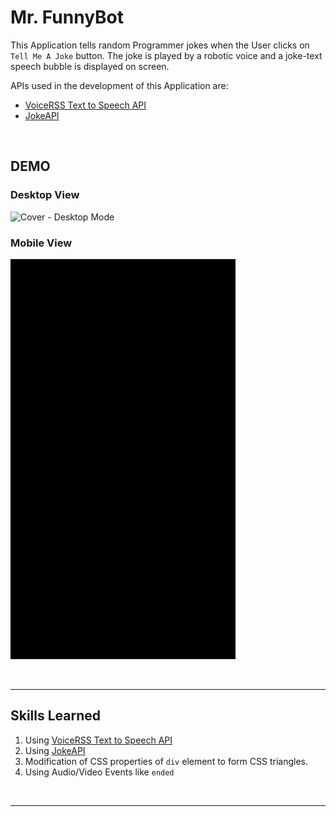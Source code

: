 # Mr. FunnyBot

This Application tells random Programmer jokes when the User clicks on `Tell Me A Joke` button. The joke is played by a robotic voice and a joke-text speech bubble is displayed on screen.

APIs used in the development of this Application are:

- [VoiceRSS Text to Speech API](http://www.voicerss.org/api/)
- [JokeAPI](https://sv443.net/jokeapi/v2/)


<br>


## DEMO

### Desktop View

![Cover - Desktop Mode](images/cover.gif)

### Mobile View

![Cover - Mobile View](images/cover-mobile.gif)


<br>

---

## Skills Learned

1. Using [VoiceRSS Text to Speech API](http://www.voicerss.org/api/)
2. Using [JokeAPI](https://sv443.net/jokeapi/v2/)
3. Modification of CSS properties of `div` element to form CSS triangles.
4. Using Audio/Video Events like `ended`


<br>

---
